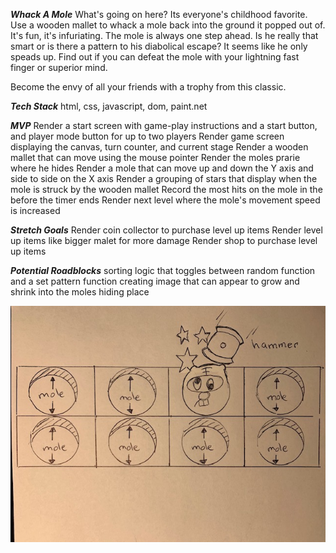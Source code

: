 *****Whack A Mole*****
What's going on here?
Its everyone's childhood favorite. Use a wooden mallet to whack a mole back into the ground it popped out of. It's fun, it's infuriating.  The mole is always one step ahead. Is he really that smart or is there a pattern to his diabolical escape?  It seems like he only speads up. Find out if you can defeat the mole with your lightning fast finger or superior mind. 

Become the envy of all your friends with a trophy from this classic.

*****Tech Stack*****
html, css, javascript, dom, paint.net

*****MVP*****
Render a start screen with game-play instructions and a start button, and player mode button for up to two players
Render game screen displaying the canvas, turn counter, and current stage
Render a wooden mallet that can move using the mouse pointer
Render the moles prarie where he hides 
Render a mole that can move up and down the Y axis and side to side on the X axis
Render a grouping of stars that display when the mole is struck by the wooden mallet
Record the most hits on the mole in the before the timer ends 
Render next level where the mole's movement speed is increased

*****Stretch Goals*****
Render coin collector to purchase level up items
Render level up items like bigger malet for more damage
Render shop to purchase level up items

*****Potential Roadblocks*****
sorting logic that toggles between random function and a set pattern function
creating image that can appear to grow and shrink into the moles hiding place

![](2022-02-04-10-19-54.png)